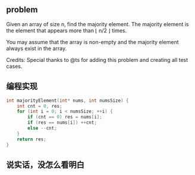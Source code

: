 ## problem 
Given an array of size n, find the majority element. The majority element is the element that appears more than ⌊ n/2 ⌋ times.

You may assume that the array is non-empty and the majority element always exist in the array.

Credits:
Special thanks to @ts for adding this problem and creating all test cases.

## 编程实现
```C
int majorityElement(int* nums, int numsSize) {
    int cnt = 0, res;
    for (int i = 0; i < numsSize; ++i) {
        if (cnt == 0) res = nums[i];
        if (res == nums[i]) ++cnt;
        else --cnt;
    }
    return res;
}
```
## 说实话，没怎么看明白
